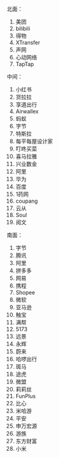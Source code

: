 北面：

1. 美团
2. bilibili
3. 得物
4. XTransfer
5. 声网
6. 心动网络
7. TapTap

中间：

1. 小红书
2. 货拉拉
3. 享道出行
4. Airwallex
5. 蚂蚁
6. 字节
9. 特斯拉
10. 每平每屋设计家
11. 叮咚买菜
12. 喜马拉雅
13. 兴业数金
14. 阿里
15. 华为
16. 百度
17. 1药网
18. coupang
19. 云从
20. Soul
22. 阅文

南面：

1. 字节
2. 腾讯
3. 阿里
4. 拼多多
5. 网易
6. 携程
7. Shopee
8. 微软
9. 亚马逊
10. 触宝
11. 满帮
12. 5173
13. 远景
14. 永辉
15. 蔚来
16. 哈啰出行
17. 斑马
18. 途虎
19. 微盟
20. 莉莉丝
21. FunPlus
22. 比心
23. 米哈游
24. 平安
25. 申万宏源
26. 游族
27. 东方财富
28. 小米

